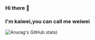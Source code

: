 ### Hi there 👋 
### I'm kaiwei,you can call me weiwei


![Anurag's GitHub stats](https://github-readme-stats.vercel.app/api?username=cieliscute&show_icons=true&theme=neon))

<!--
**cieliscute/cieliscute** is a ✨ _special_ ✨ repository because its `README.md` (this file) appears on your GitHub profile.

Here are some ideas to get you started:

- 🔭 I’m currently working on ...
- 🌱 I’m currently learning ...
- 👯 I’m looking to collaborate on ...
- 🤔 I’m looking for help with ...
- 💬 Ask me about ...
- 📫 How to reach me: ...
- 😄 Pronouns: ...
- ⚡ Fun fact: ...
-->
